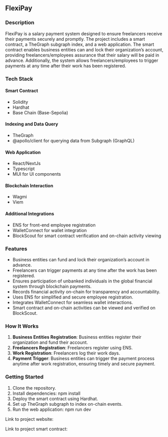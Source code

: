 ## FlexiPay

### Description

FlexiPay is a salary payment system designed to ensure freelancers receive their payments securely and promptly. The project includes a smart contract, a TheGraph subgraph index, and a web application. The smart contract enables business entities can  and lock their organization’s account, providing freelancers/employees assurance that their salary will be paid in advance. Additionally, the system allows freelancers/employees to trigger payments at any time after their work has been registered.

### Tech Stack

#### Smart Contract

- Solidity
- Hardhat
- Base Chain (Base-Sepolia)


#### Indexing and Data Query

- TheGraph
- @apollo/client for querying data from Subgraph (GraphQL)

#### Web Application

- React/NextJs
- Typescript
- MUI for UI components

#### Blockchain Interaction

- Wagmi
- Viem

#### Additional Integrations

- ENS for front-end employee registration
- WalletConnect for wallet integration
- BlockScout for smart contract verification and on-chain activity viewing

### Features

- Business entities can fund and lock their organization’s account in advance.
- Freelancers can trigger payments at any time after the work has been registered.
- Ensures participation of unbanked individuals in the global financial system through blockchain payments.
- Records financial activity on-chain for transparency and accountability.
- Uses ENS for simplified and secure employee registration.
- Integrates WalletConnect for seamless wallet interactions.
- Smart contract and on-chain activities can be viewed and verified on BlockScout.

### How It Works

1. **Business Entities Registration**:  Business entities register their organization and fund their account.
2. **Freelancers Registration**: Freelancers register using ENS.
3. **Work Registration**: Freelancers log their work days.
4. **Payment Trigger**: Business entities can trigger the payment process anytime after work registration, ensuring timely and secure payment.

### Getting Started

1. Clone the repository.
2. Install dependencies:
   npm install
3.	Deploy the smart contract using Hardhat.
4.	Set up TheGraph subgraph to index on-chain events.
5.	Run the web application:
   npm run dev
  	
Link to project website: 

Link to project smart contract: 
